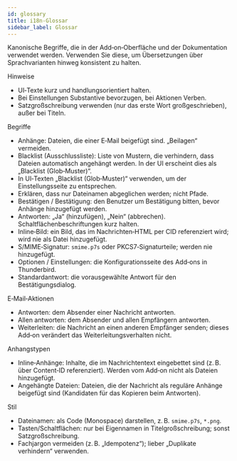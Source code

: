 ```yaml
---
id: glossary
title: i18n-Glossar
sidebar_label: Glossar
---
```


Kanonische Begriffe, die in der Add‑on‑Oberfläche und der Dokumentation verwendet werden. Verwenden Sie diese, um Übersetzungen über Sprachvarianten hinweg konsistent zu halten.

Hinweise

- UI‑Texte kurz und handlungsorientiert halten.
- Bei Einstellungen Substantive bevorzugen, bei Aktionen Verben.
- Satzgroßschreibung verwenden (nur das erste Wort großgeschrieben), außer bei Titeln.

Begriffe

- Anhänge: Dateien, die einer E‑Mail beigefügt sind. „Beilagen“ vermeiden.
- Blacklist (Ausschlussliste): Liste von Mustern, die verhindern, dass Dateien automatisch angehängt werden. In der UI erscheint dies als „Blacklist (Glob‑Muster)“.
- In UI‑Texten „Blacklist (Glob‑Muster)“ verwenden, um der Einstellungsseite zu entsprechen.
- Erklären, dass nur Dateinamen abgeglichen werden; nicht Pfade.
- Bestätigen / Bestätigung: den Benutzer um Bestätigung bitten, bevor Anhänge hinzugefügt werden.
- Antworten: „Ja“ (hinzufügen), „Nein“ (abbrechen). Schaltflächenbeschriftungen kurz halten.
- Inline‑Bild: ein Bild, das im Nachrichten‑HTML per CID referenziert wird; wird nie als Datei hinzugefügt.
- S/MIME‑Signatur: `smime.p7s` oder PKCS7‑Signaturteile; werden nie hinzugefügt.
- Optionen / Einstellungen: die Konfigurationsseite des Add‑ons in Thunderbird.
- Standardantwort: die vorausgewählte Antwort für den Bestätigungsdialog.

E‑Mail‑Aktionen

- Antworten: dem Absender einer Nachricht antworten.
- Allen antworten: dem Absender und allen Empfängern antworten.
- Weiterleiten: die Nachricht an einen anderen Empfänger senden; dieses Add‑on verändert das Weiterleitungsverhalten nicht.

Anhangstypen

- Inline‑Anhänge: Inhalte, die im Nachrichtentext eingebettet sind (z. B. über Content‑ID referenziert). Werden vom Add‑on nicht als Dateien hinzugefügt.
- Angehängte Dateien: Dateien, die der Nachricht als reguläre Anhänge beigefügt sind (Kandidaten für das Kopieren beim Antworten).

Stil

- Dateinamen: als Code (Monospace) darstellen, z. B. `smime.p7s`, `*.png`.
- Tasten/Schaltflächen: nur bei Eigennamen in Titelgroßschreibung; sonst Satzgroßschreibung.
- Fachjargon vermeiden (z. B. „Idempotenz“); lieber „Duplikate verhindern“ verwenden.
